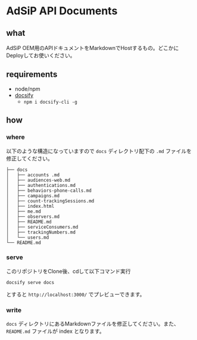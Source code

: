 # AdSiP API Documents

## what

AdSiP OEM用のAPIドキュメントをMarkdownでHostするもの。どこかにDeployしてお使いください。

## requirements

* node/npm
* [docsify](https://yamachan.github.io/docsify-docs-ja/#/)
    * `npm i docsify-cli -g`

## how

### where

以下のような構造になっていますので `docs` ディレクトリ配下の `.md` ファイルを修正してください。

```
├── docs
│   ├── accounts .md
│   ├── audiences-web.md
│   ├── authentications.md
│   ├── behaviors-phone-calls.md
│   ├── campaigns.md
│   ├── count-trackingSessions.md
│   ├── index.html
│   ├── me.md
│   ├── observers.md
│   ├── README.md
│   ├── serviceConsumers.md
│   ├── trackingNumbers.md
│   └── users.md
└── README.md
```

### serve

このリポジトリをClone後、cdして以下コマンド実行

```shell
docsify serve docs
```

とすると `http://localhost:3000/` でプレビューできます。

### write

`docs` ディレクトリにあるMarkdownファイルを修正してください。また、 `README.md` ファイルが index となります。
